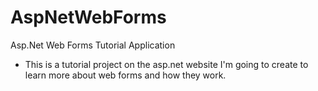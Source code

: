 # AspNetWebForms
Asp.Net Web Forms Tutorial Application
- This is a tutorial project on the asp.net website I'm going to create to learn more about web forms and how they work.
